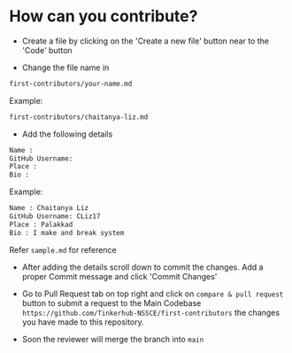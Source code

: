# How can you contribute?

* Create a file by clicking on the 'Create a new file' button near to the 'Code' button 

* Change the file name in 
```sh
first-contributors/your-name.md
```

Example:
```sh
first-contributors/chaitanya-liz.md
```

* Add the following details
```sh
Name : 
GitHub Username: 
Place : 
Bio :
```
Example:
```sh
Name : Chaitanya Liz
GitHub Username: CLiz17
Place : Palakkad
Bio : I make and break system

```

Refer `sample.md` for reference

* After adding the details scroll down to commit the changes. Add a proper Commit message and click 'Commit Changes'

* Go to Pull Request tab on top right and click on `compare & pull request` button to submit a request to the Main Codebase 
``
https://github.com/Tinkerhub-NSSCE/first-contributors
``
the changes you have made to this repository.
* Soon the reviewer will merge the branch into `main`
